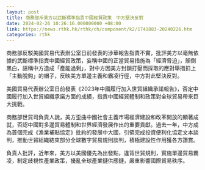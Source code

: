 ```yaml
---
layout: post
title: 商務部斥美方以武斷標準指責中國經貿政策　中方堅決反對
date: 2024-02-26 10:26:16.000000000 +08:00
link: https://news.rthk.hk/rthk/ch/component/k2/1741883-20240226.htm
categories: rthk
---
```


商務部反駁美國貿易代表辦公室日前發表的涉華報告指責不實，批評美方以毫無依據的武斷標準指責中國經貿政策，妄稱中國的正當貿易措施為「經濟脅迫」，顛倒黑白，誣稱中方造成「產能過剩」，對中方因美方封鎖打壓而採取的應對舉措扣上「主動脫鈎」的帽子，反映美方單邊主義和霸凌行徑，中方對此堅決反對。

美國貿易代表辦公室日前發表《2023年中國履行加入世貿組織承諾報告》，否定中國履行加入世貿組織承諾方面的成績，指責中國經貿體制和政策對全球貿易帶來巨大挑戰。 

商務部世貿司負責人說，美方歪曲中國社會主義市場經濟建設和改革開放的顯著成就，否認中國對多邊貿易體制和世界經濟發展作出的重要貢獻。過去一年，中方成為首個完成《漁業補貼協定》批約的發展中大國，引領完成投資便利化協定文本談判，推動世貿組織結束部分全球數字貿易規則談判，積極建設性作用獲各方讚賞。

負責人批評，近年來，美方以美國優先為出發點，違背世貿規則，實施單邊貿易霸凌，制定歧視性產業政策，擾亂全球產業鏈供應鏈，嚴重影響國際貿易秩序。
